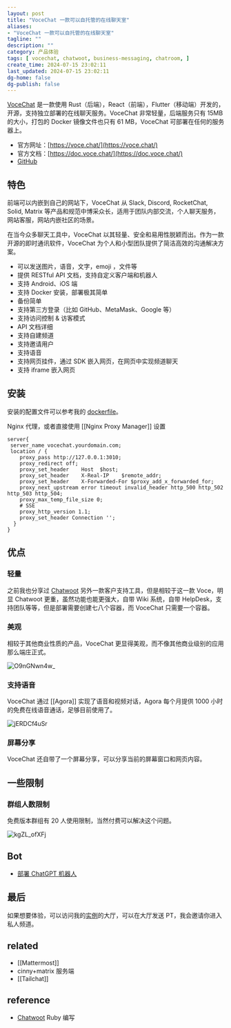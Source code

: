 ```yaml
---
layout: post
title: "VoceChat 一款可以自托管的在线聊天室"
aliases:
- "VoceChat 一款可以自托管的在线聊天室"
tagline: ""
description: ""
category: 产品体验
tags: [ vocechat, chatwoot, business-messaging, chatroom, ]
create_time: 2024-07-15 23:02:11
last_updated: 2024-07-15 23:02:11
dg-home: false
dg-publish: false
---
```


[VoceChat](https://voce.chat/) 是一款使用 Rust（后端），React（前端），Flutter（移动端）开发的，开源，支持独立部署的在线聊天服务。VoceChat 非常轻量，后端服务只有 15MB 的大小，打包的 Docker 镜像文件也只有 61 MB，VoceChat 可部署在任何的服务器上。

- 官方网址：[https://voce.chat/](https://voce.chat/)
- 官方文档：[https://doc.voce.chat/](https://doc.voce.chat/)
- [GitHub](https://github.com/Privoce/vocechat-web)

## 特色

前端可以内嵌到自己的网站下，VoceChat 从 Slack, Discord, RocketChat, Solid, Matrix 等产品和规范中博采众长，适用于团队内部交流，个人聊天服务，网站客服，网站内嵌社区的场景。

在当今众多聊天工具中，VoceChat 以其轻量、安全和易用性脱颖而出。作为一款开源的即时通讯软件，VoceChat 为个人和小型团队提供了简洁高效的沟通解决方案。

- 可以发送图片，语音，文字，emoji ，文件等
- 提供 RESTful API 文档，支持自定义客户端和机器人
- 支持 Android、iOS 端
- 支持 Docker 安装，部署极其简单
- 备份简单
- 支持第三方登录（比如 GitHub、MetaMask、Google 等）
- 支持访问控制 & 访客模式
- API 文档详细
- 支持自建频道
- 支持邀请用户
- 支持语音
- 支持网页挂件，通过 SDK 嵌入网页，在网页中实现频道聊天
- 支持 iframe 嵌入网页

## 安装

安装的配置文件可以参考我的 [dockerfile](https://github.com/einverne/dockerfile/tree/master/vocechat)。

Nginx 代理，或者直接使用 [[Nginx Proxy Manager]] 设置

```
server{
 server_name vocechat.yourdomain.com;
 location / {
    proxy_pass http://127.0.0.1:3010;
    proxy_redirect off;
    proxy_set_header    Host  $host;
    proxy_set_header    X-Real-IP    $remote_addr;
    proxy_set_header    X-Forwarded-For $proxy_add_x_forwarded_for;
    proxy_next_upstream error timeout invalid_header http_500 http_502 http_503 http_504;
    proxy_max_temp_file_size 0;
    # SSE
    proxy_http_version 1.1;
    proxy_set_header Connection '';
  }
}
```

## 优点

### 轻量

之前我也分享过 [Chatwoot](https://blog.einverne.info/post/2023/03/chatwoot-open-source-customer-engagement.html) 另外一款客户支持工具，但是相较于这一款 Voce，明显 Chatwoot 更重，虽然功能也能更强大，自带 Wiki 系统，自带 HelpDesk，支持团队等等，但是部署需要创建七八个容器，而 VoceChat 只需要一个容器。

### 美观

相较于其他商业性质的产品，VoceChat 更显得美观，而不像其他商业级别的应用那么端庄正式。

![O9nGNwn4w_](https://pic.einverne.info/images/O9nGNwn4w_.png)

### 支持语音

VoceChat 通过 [[Agora]] 实现了语音和视频对话，Agora 每个月提供 1000 小时的免费在线语音通话，足够目前使用了。

![jERDCf4uSr](https://pic.einverne.info/images/jERDCf4uSr.png)

### 屏幕分享

VoceChat 还自带了一个屏幕分享，可以分享当前的屏幕窗口和网页内容。

## 一些限制

### 群组人数限制

免费版本群组有 20 人使用限制，当然付费可以解决这个问题。

![kgZL_ofXFj](https://pic.einverne.info/images/kgZL_ofXFj.png)

## Bot

- [部署 ChatGPT 机器人](https://github.com/Tansuo2021/vocechat-chatbot-vercel)

## 最后

如果想要体验，可以访问我的[实例](https://vc.einverne.info/)的大厅，可以在大厅发送 PT，我会邀请你进入私人频道。

## related

- [[Mattermost]]
- cinny+matrix 服务端
- [[Tailchat]]

## reference

- [Chatwoot](https://blog.einverne.info/post/2023/03/chatwoot-open-source-customer-engagement.html) Ruby 编写
